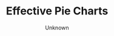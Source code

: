 ---
title: Effective Pie Charts
description: Simple and compelling way to show connections and relationships within a community of individuals.
author: Unknown
year: August 2018
object_type: Network visualization
topic: Social network analysis
purpose: Research
source: https://www.wdl.org/en/item/10668/
audience_level: Graduate
audience_composition: General public
additional_properties: None


pid: obj
order: '11'
layout: labels
collection: datavis
thumbnail: "/img/logo_sepia.png"
full: "/examplesrepo/img/logo_sepia.png"

data_processing_completed: Tool relies on social network data - a list of individuals and connections (nodes and edges), Tool comes with three datasets provided, and offers the option for user to upload and visualize their own data
data_types_included: Individual names - nodes with text labels,  Connections between individuals - edges expressed as ordered pairs of node labels
ethical_quandaries: Privacy concerns with gathering social network information, how do we track or gather evidence of connections between individuals, Does that data collection process violate the privacy of individuals
highlight_features: ["how does this style of visualization help show a set of relationships at the same time?", "What is difficult to read or understand about those relationships in this model?", "How does this style of social network visualization compare to other modes of understanding communities? (e.g. ethnography, narratives)"]
links_between_examples:
links_further_instructional_materials:
relevant_links: "https://www.databasic.io/en/connectthedots/connect-the-dots-activity-guide.pdf"
---